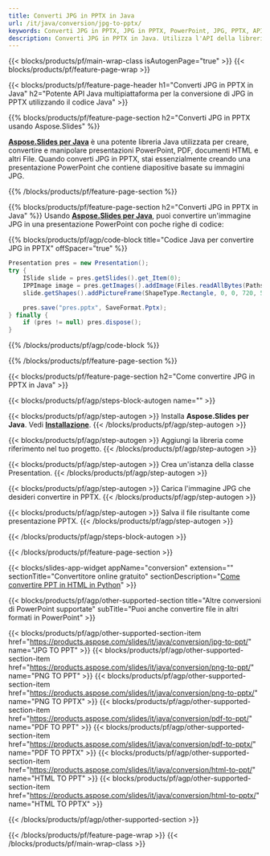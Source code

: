 ```yaml
---
title: Converti JPG in PPTX in Java
url: /it/java/conversion/jpg-to-pptx/
keywords: Converti JPG in PPTX, JPG in PPTX, PowerPoint, JPG, PPTX, API Java, libreria Java
description: Converti JPG in PPTX in Java. Utilizza l'API della libreria Java per convertire le immagini JPG in PowerPoint
---
```


{{< blocks/products/pf/main-wrap-class isAutogenPage="true" >}}
{{< blocks/products/pf/feature-page-wrap >}}

{{< blocks/products/pf/feature-page-header h1="Converti JPG in PPTX in Java" h2="Potente API Java multipiattaforma per la conversione di JPG in PPTX utilizzando il codice Java" >}}

{{% blocks/products/pf/feature-page-section h2="Converti JPG in PPTX usando Aspose.Slides" %}}

[**Aspose.Slides per Java**](https://products.aspose.com/slides/it/java/) è una potente libreria Java utilizzata per creare, convertire e manipolare presentazioni PowerPoint, PDF, documenti HTML e altri File. Quando converti JPG in PPTX, stai essenzialmente creando una presentazione PowerPoint che contiene diapositive basate su immagini JPG.

{{% /blocks/products/pf/feature-page-section %}}


{{% blocks/products/pf/feature-page-section  h2="Converti JPG in PPTX in Java" %}}
Usando [**Aspose.Slides per Java**](https://products.aspose.com/slides/it/java/), puoi convertire un'immagine JPG in una presentazione PowerPoint con poche righe di codice:

{{% blocks/products/pf/agp/code-block title="Codice Java per convertire JPG in PPTX" offSpacer="true" %}}
```java
Presentation pres = new Presentation();
try {
	ISlide slide = pres.getSlides().get_Item(0);
	IPPImage image = pres.getImages().addImage(Files.readAllBytes(Paths.get("image.jpg")));
	slide.getShapes().addPictureFrame(ShapeType.Rectangle, 0, 0, 720, 540, image);

	pres.save("pres.pptx", SaveFormat.Pptx);
} finally {
	if (pres != null) pres.dispose();
}
```
{{% /blocks/products/pf/agp/code-block %}}

{{% /blocks/products/pf/feature-page-section %}}




{{< blocks/products/pf/feature-page-section  h2="Come convertire JPG in PPTX in Java" >}}


{{< blocks/products/pf/agp/steps-block-autogen name="" >}}


{{< blocks/products/pf/agp/step-autogen >}}
Installa **Aspose.Slides per Java**. Vedi [**Installazione**](https://docs.aspose.com/slides/java/installation/).
{{< /blocks/products/pf/agp/step-autogen >}}

{{< blocks/products/pf/agp/step-autogen >}}
Aggiungi la libreria come riferimento nel tuo progetto.
{{< /blocks/products/pf/agp/step-autogen >}}

{{< blocks/products/pf/agp/step-autogen >}}
Crea un'istanza della classe Presentation.
{{< /blocks/products/pf/agp/step-autogen >}}

{{< blocks/products/pf/agp/step-autogen >}}
Carica l'immagine JPG che desideri convertire in PPTX.
{{< /blocks/products/pf/agp/step-autogen >}}

{{< blocks/products/pf/agp/step-autogen >}}
Salva il file risultante come presentazione PPTX.
{{< /blocks/products/pf/agp/step-autogen >}}


{{< /blocks/products/pf/agp/steps-block-autogen >}}


{{< /blocks/products/pf/feature-page-section >}}




{{< blocks/slides-app-widget  appName="conversion" extension="" sectionTitle="Convertitore online gratuito" sectionDescription="[Come convertire PPT in HTML in Python](https://products.aspose.com/slides/it/python-net/conversion/ppt-to-html/)" >}}

{{< blocks/products/pf/agp/other-supported-section title="Altre conversioni di PowerPoint supportate" subTitle="Puoi anche convertire file in altri formati in PowerPoint" >}}

{{< blocks/products/pf/agp/other-supported-section-item href="https://products.aspose.com/slides/it/java/conversion/jpg-to-ppt/" name="JPG TO PPT" >}}
{{< blocks/products/pf/agp/other-supported-section-item href="https://products.aspose.com/slides/it/java/conversion/png-to-ppt/" name="PNG TO PPT" >}}
{{< blocks/products/pf/agp/other-supported-section-item href="https://products.aspose.com/slides/it/java/conversion/png-to-pptx/" name="PNG TO PPTX" >}}
{{< blocks/products/pf/agp/other-supported-section-item href="https://products.aspose.com/slides/it/java/conversion/pdf-to-ppt/" name="PDF TO PPT" >}}
{{< blocks/products/pf/agp/other-supported-section-item href="https://products.aspose.com/slides/it/java/conversion/pdf-to-pptx/" name="PDF TO PPTX" >}}
{{< blocks/products/pf/agp/other-supported-section-item href="https://products.aspose.com/slides/it/java/conversion/html-to-ppt/" name="HTML TO PPT" >}}
{{< blocks/products/pf/agp/other-supported-section-item href="https://products.aspose.com/slides/it/java/conversion/html-to-pptx/" name="HTML TO PPTX" >}}


{{< /blocks/products/pf/agp/other-supported-section >}}

{{< /blocks/products/pf/feature-page-wrap >}}
{{< /blocks/products/pf/main-wrap-class >}}